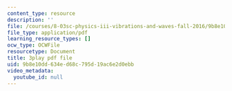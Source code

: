 ```yaml
---
content_type: resource
description: ''
file: /courses/8-03sc-physics-iii-vibrations-and-waves-fall-2016/9b8e10dd634ed68c795d19ac6e2d0ebb_GUgIh6ff86Y.pdf
file_type: application/pdf
learning_resource_types: []
ocw_type: OCWFile
resourcetype: Document
title: 3play pdf file
uid: 9b8e10dd-634e-d68c-795d-19ac6e2d0ebb
video_metadata:
  youtube_id: null
---
```

